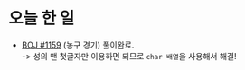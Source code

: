 # 오늘 한 일

* [BOJ #1159](https://www.acmicpc.net/problem/1159) (농구 경기) 풀이완료.  
-> 성의 맨 첫글자만 이용하면 되므로 `char 배열`을 사용해서 해결!
